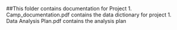 ##This folder contains documentation for Project 1.  
Camp_documentation.pdf contains the data dictionary for project 1.  
Data Analysis Plan.pdf contains the analysis plan
